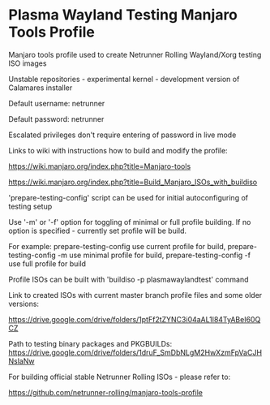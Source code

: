 # Plasma Wayland Testing Manjaro Tools Profile

Manjaro tools profile used to create Netrunner Rolling Wayland/Xorg testing ISO images

Unstable repositories - experimental kernel - development version of Calamares installer

Default username: netrunner

Default password: netrunner

Escalated privileges don't require entering of password in live mode

Links to wiki with instructions how to build and modify the profile:

https://wiki.manjaro.org/index.php?title=Manjaro-tools

https://wiki.manjaro.org/index.php?title=Build_Manjaro_ISOs_with_buildiso

'prepare-testing-config' script can be used for initial autoconfiguring of testing setup

Use '-m' or '-f' option for toggling of minimal or full profile building.
If no option is specified - currently set profile will be build.

For example:
prepare-testing-config    use current profile for build,
prepare-testing-config -m use minimal profile for build,
prepare-testing-config -f use full profile for build

Profile ISOs can be built with 'buildiso -p plasmawaylandtest' command

Link to created ISOs with current master branch profile files and some older versions:

https://drive.google.com/drive/folders/1ptFf2tZYNC3i04aAL1l84TyABeI60QCZ

Path to testing binary packages and PKGBUILDs:
https://drive.google.com/drive/folders/1druF_SmDbNLgM2HwXzmFpVaCJHNslaNw

For building official stable Netrunner Rolling ISOs - please refer to:

https://github.com/netrunner-rolling/manjaro-tools-profile

